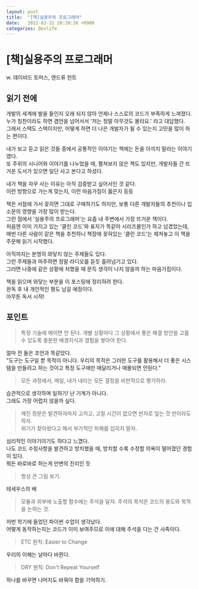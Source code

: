 ```yaml
---
layout: post
title:  "[책]실용주의 프로그래머"
date:   2022-03-31 20:20:26 +0900
categories: Devlife
---
```

 
# [책]실용주의 프로그래머
w. 데이비드 토머스, 앤드류 헌트

## 읽기 전에
개발의 세계에 발을 들인지 오래 되지 않아 언제나 스스로의 코드가 부족하게 느껴졌다.  
누가 칭찬이라도 하면 겸언을 넘어서서 '저는 정말 아무것도 몰라요.' 라고 대답했다.  
그래서 스택도 스택이지만, 어떻게 하면 더 나은 개발자가 될 수 있는지 고민을 많이 하는 편이다.  

내가 보고 듣고 읽은 것들 중에서 공통적인 이야기는 책에는 돈을 아끼지 말라는 이야기였다.  
또 주위의 시니어와 이야기를 나누었을 때, 펼쳐보지 않은 책도 있지만, 개발자들 간 뜨거운 도서가 있으면 일단 사고 본다고 하셨다.   

내가 책을 자꾸 사는 이유는 아직 검증받고 싶어서인 것 같다.  
이런 방향으로 가는게 맞는지, 이런 마음가짐이 옳은지 등등    

책은 서점에 가서 꽂히면 그대로 구매하기도 하지만, 보통 다른 개발자들의 추천이나 입소문의 영향을 가장 많이 받는다.  
그런 점에서 '실용주의 프로그래머'는 요즘 내 주변에서 가장 뜨거운 책이다.  
처음엔 이미 가지고 있는 '클린 코드'와 표지가 똑같아 시리즈물인가 하고 넘겼었는데, 매번 다른 사람이 같은 책을 추천하니 책장에 꽂혀있는 '클린 코드'는 제쳐놓고 이 책을 주문해 읽기 시작했다.  

아직까지는 분명히 와닿지 않는 주제들도 있다.  
그런 주제들과 마주하면 정말 라디오를 듣듯 흘려넘기고 있다.  
그러면 나중에 같은 상황에 처했을 때 문득 생각이 나지 않을까 하는 마음가짐이다.  

책을 읽으며 와닿는 부분을 이 포스팅에 정리하려 한다.  
완독 후 내 개인적인 평도 남길 예정이다.  
아무튼 독서 시작!

## 포인트
> 특정 기술에 메이면 안 된다. 개별 상황마다 그 상황에서 좋은 해결 방안을 고를 수 있도록 충분한 배경지식과 경험을 쌓아야 한다.

얼마 전 들은 조언과 똑같았다.  
"도구는 도구일 뿐 목적이 아니다. 우리의 목적은 그러한 도구를 활용해서 더 좋은 시스템을 만들려고 하는 것이고 특정 도구에만 매달리거나 매몰되면 안된다."

> 모든 과정에서, 매일, 내가 내리는 모든 결정을 비판적으로 평가하라.

습관적으로 생각하며 일하기! 난 기계가 아니다.  
그래도 가장 어렵지 않을까 싶다.

> 깨진 창문은 발견하자마자 고치고, 고칠 시간이 없으면 판자로 덮는 것 만이라도 하자.  
위기가 찾아왔다고 해서 부가적인 피해를 입히지 말자.

심리적인 이야기이기도 하다고 느꼈다.  
나도 코드 수정사항을 발견하고 방치했을 때, 방치할 수록 수정할 의욕이 떨어졌던 경험이 있다.  
뭐든 바로바로 하는게 만변의 진리인 듯
> 항상 큰 그림 보기.

테세우스의 배

> 모듈과 외부에 노출할 함수에는 주석을 달자. 주석의 목석은 코드의 용도와 목적을 논하는 것.

저번 학기에 들었던 파이썬 수업이 생각났다.  
어떻게 동작하는지는 코드가 이미 보여주므로 이에 대해 주석을 다는 건 사족이다.

> ETC 원칙: Easier to Change  

우리의 이해는 날마다 바뀐다.

> DRY 원칙: Don't Repeat Yourself

하나를 바꾸면 나머지도 바꿔야 함을 기억하기.






